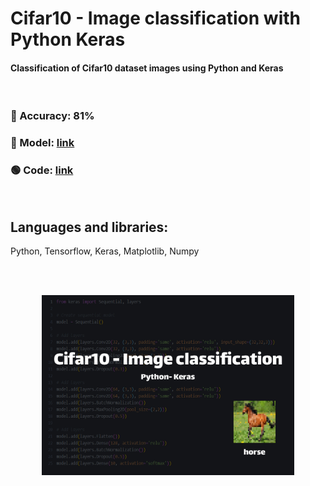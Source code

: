 # Cifar10 - Image classification with Python Keras
<h4>Classification of Cifar10 dataset images using Python and Keras</h4>
<br>
<h3>🔴 Accuracy: 81%</h3>
<h3>🔵 Model: <a href="https://github.com/Erfan-Salimi/Cifar10-image-classification-python-keras/blob/master/model.h5">link</a></h3>
<h3>🟢 Code: <a href="https://github.com/Erfan-Salimi/Cifar10-image-classification-python-keras/blob/master/code.ipynb">link</a></h3>
<br>

<h2>Languages and libraries:</h2>
<p>Python, Tensorflow, Keras, Matplotlib, Numpy</p>

<br><br>
<p align="center">
  <img src="https://github.com/Erfan-Salimi/Cifar10-image-classification-python-keras/blob/master/poster.jpg" width="80%">
</p>
